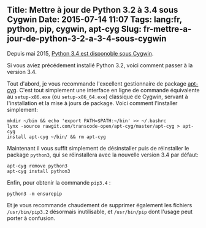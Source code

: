 Title: Mettre à jour de Python 3.2 à 3.4 sous Cygwin
Date: 2015-07-14 11:07
Tags: lang:fr, python, pip, cygwin, apt-cyg
Slug: fr-mettre-a-jour-de-python-3-2-a-3-4-sous-cygwin
---
Depuis mai 2015, [Python 3.4 est disponoble sous Cygwin](https://www.cygwin.com/ml/cygwin/2015-05/msg00080.html).

Si vous aviez précédement installé Python 3.2, voici comment passer à la version 3.4.

Tout d'abord, je vous recommande l'excellent gestionnaire de package [apt-cyg](https://github.com/transcode-open/apt-cyg). C'est tout simplement une interface en ligne de commande équivalente au `setup-x86.exe` (ou `setup-x86_64.exe`) classique de Cygwin, servant à l'installation et la mise à jours de package.
Voici comment l'installer simplement:
```
mkdir ~/bin && echo 'export PATH=$PATH:~/bin' >> ~/.bashrc
lynx -source rawgit.com/transcode-open/apt-cyg/master/apt-cyg > apt-cyg
install apt-cyg ~/bin/ && rm apt-cyg
```

Maintenant il vous suffit simplement de désinstaller puis de réinstaller le package `python3`, qui se réinstallera avec la nouvelle version 3.4 par défaut:
```
apt-cyg remove python3
apt-cyg install python3
```

Enfin, pour obtenir la commande `pip3.4` :
```
python3 -m ensurepip
```

Et je vous recommande chaudement de supprimer également les fichiers `/usr/bin/pip3.2` désormais inutilisable, et `/usr/bin/pip` dont l'usage peut porter à confusion.
